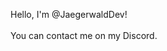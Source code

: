 Hello, I'm <a href="https://www.github.com/JaegerwaldDev" style="text-decoration: none; "> @JaegerwaldDev</a>!
<br><br>
You can contact me on my <a href="https://discordapp.com/users/711944262173982822" style="text-decoration: none; "> Discord</a>.
